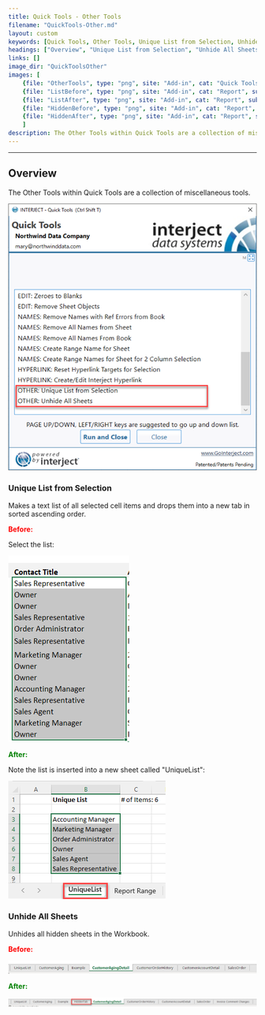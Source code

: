 ```yaml
---
title: Quick Tools - Other Tools
filename: "QuickTools-Other.md"
layout: custom
keywords: [Quick Tools, Other Tools, Unique List from Selection, Unhide All Sheets]
headings: ["Overview", "Unique List from Selection", "Unhide All Sheets"]
links: []
image_dir: "QuickToolsOther"
images: [
	{file: "OtherTools", type: "png", site: "Add-in", cat: "Quick Tools", sub: "", report: "", ribbon: "", config: ""}, 
	{file: "ListBefore", type: "png", site: "Add-in", cat: "Report", sub: "", report: "", ribbon: "", config: ""}, 
	{file: "ListAfter", type: "png", site: "Add-in", cat: "Report", sub: "", report: "", ribbon: "", config: ""}, 
	{file: "HiddenBefore", type: "png", site: "Add-in", cat: "Report", sub: "", report: "Customer Aging Detail", ribbon: "", config: ""}, 
	{file: "HiddenAfter", type: "png", site: "Add-in", cat: "Report", sub: "", report: "Customer Aging Detail", ribbon: "", config: ""}
	]
description: The Other Tools within Quick Tools are a collection of miscellaneous tools.
---
```

* * *

## Overview

The Other Tools within Quick Tools are a collection of miscellaneous tools.

![](/images/QuickToolsOther/OtherTools.png)
<br>

### Unique List from Selection

Makes a text list of all selected cell items and drops them into a new tab in sorted ascending order.

<b style='color:red;'><strong>Before:</strong></b>

Select the list:

![](/images/QuickToolsOther/ListBefore.png)
<br>

<b style='color:green;'><strong>After:</strong></b>

Note the list is inserted into a new sheet called "UniqueList":

![](/images/QuickToolsOther/ListAfter.png)
<br>

### Unhide All Sheets

Unhides all hidden sheets in the Workbook.

<b style='color:red;'><strong>Before:</strong></b>

![](/images/QuickToolsOther/HiddenBefore.png)
<br>

<b style='color:green;'><strong>After:</strong></b>

![](/images/QuickToolsOther/HiddenAfter.png)
<br>

